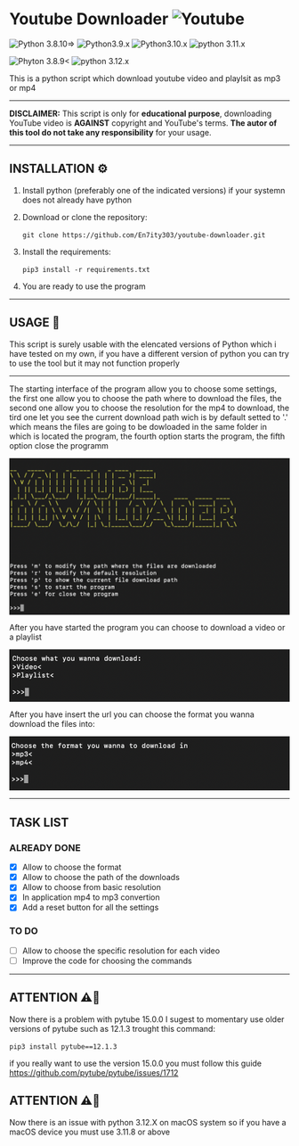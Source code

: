 # Youtube Downloader ![Youtube](https://cms.autocarpro.in/images/youtube-logo.png)
![Python 3.8.10=>](https://img.shields.io/badge/Python-3.8.10%3E-green)
![Python3.9.x](https://img.shields.io/badge/Python-3.9.X-green)
![Python3.10.x](https://img.shields.io/badge/Python-3.10.x-green)
![python 3.11.x](https://img.shields.io/badge/Python-3.11.x-green)

![Phyton 3.8.9<](https://img.shields.io/badge/Python-3.8.9%3C-red)
![python 3.12.x](https://img.shields.io/badge/Python-3.12.x-orange)


This is a python script which download youtube video and playlsit as mp3 or mp4

------------
**DISCLAIMER:**
This script is only for **educational purpose**, downloading YouTube video is **AGAINST** copyright and YouTube's terms. **The autor of this tool do not take any responsibility** for your usage.


------------
## INSTALLATION ⚙️
1. Install python (preferably one of the indicated versions) if your systemn does not already have python

2. Download or clone the repository:

    `git clone https://github.com/En7ity303/youtube-downloader.git`

3. Install the requirements:

    `pip3 install -r requirements.txt`

4. You are ready to use the program


-----------
## USAGE 🔧
This script is surely usable with the elencated versions of Python which i have tested on my own, if you have a different version of python you can try to use the tool but it may not function properly 

-----------
The starting interface of the program allow you to choose some settings, the first one allow you to choose the path where to download the files, the second one allow you to choose the resolution for the mp4 to download, the tird one let you see the current download path wich is by default setted to '.' which means the files are going to be dowloaded in the same folder in which is located the program, the fourth option starts the program, the fifth option close the programm

<p align="center">
<img align="center" src="img/img1.png" width="600">
</p>

After you have started the program you can choose to download a video or a playlist
<p align="center">
<img align="center" src="img/img2.png" width="600">
</p>


After you have insert the url you can choose the format you wanna download the files into:
<p align="center">
<img align="center" src="img/img3.png" width="600">
</p>

-----------
## TASK LIST
### ALREADY DONE
- [x] Allow to choose the format
- [x] Allow to choose the path of the downloads
- [x] Allow to choose from basic resolution
- [x] In application mp4 to mp3 convertion
- [x] Add a reset button for all the settings

### TO DO
- [ ] Allow to choose the specific resolution for each video
- [ ] Improve the code for choosing the commands

-----------
## ATTENTION ⚠️🚨
Now there is a problem with pytube 15.0.0 I sugest to momentary use older versions of pytube such as 12.1.3 trought this command:

`pip3 install pytube==12.1.3`

if you really want to use the version 15.0.0 you must follow this guide https://github.com/pytube/pytube/issues/1712

## ATTENTION ⚠️🚨
Now there is an issue with python 3.12.X on macOS system so if you have a macOS device you must use 3.11.8 or above 
